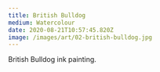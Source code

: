 ```yaml
---
title: British Bulldog
medium: Watercolour
date: 2020-08-21T10:57:45.820Z
image: /images/art/02-british-bulldog.jpg
---
```

British Bulldog ink painting.
